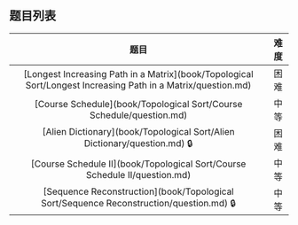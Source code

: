 ## 题目列表  
| 题目 | 难度 |  
|:---:|:---:|  
| [Longest Increasing Path in a Matrix](book/Topological Sort/Longest Increasing Path in a Matrix/question.md) | 困难 |   
| [Course Schedule](book/Topological Sort/Course Schedule/question.md) | 中等 |   
| [Alien Dictionary](book/Topological Sort/Alien Dictionary/question.md) :lock: | 困难 |   
| [Course Schedule II](book/Topological Sort/Course Schedule II/question.md) | 中等 |   
| [Sequence Reconstruction](book/Topological Sort/Sequence Reconstruction/question.md) :lock: | 中等 |   
